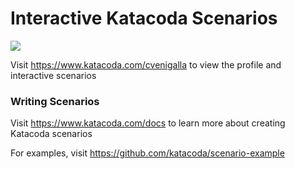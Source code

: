 # Interactive Katacoda Scenarios

[![](http://shields.katacoda.com/katacoda/cvenigalla/count.svg)](https://www.katacoda.com/cvenigalla "Get your profile on Katacoda.com")

Visit https://www.katacoda.com/cvenigalla to view the profile and interactive scenarios

### Writing Scenarios
Visit https://www.katacoda.com/docs to learn more about creating Katacoda scenarios

For examples, visit https://github.com/katacoda/scenario-example
